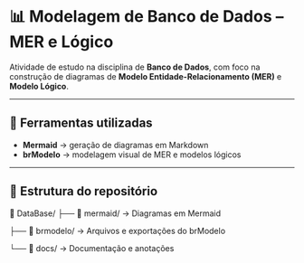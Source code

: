 # 📊 Modelagem de Banco de Dados – MER e Lógico

Atividade de estudo na disciplina de **Banco de Dados**, com foco na construção de diagramas de **Modelo Entidade-Relacionamento (MER)** e **Modelo Lógico**.

---

## 🔧 Ferramentas utilizadas

- **Mermaid** → geração de diagramas em Markdown  
- **brModelo** → modelagem visual de MER e modelos lógicos  

---

## 📂 Estrutura do repositório

📁 DataBase/
├── 📁 mermaid/ → Diagramas em Mermaid

├── 📁 brmodelo/ → Arquivos e exportações do brModelo

└── 📁 docs/ → Documentação e anotações
